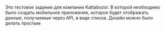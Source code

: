 Это тестовое задание для компании Kattabozor. В которой необходимо было создать мобильное приложение, которое будет отображать данные, получаемые через API,
в виде списка. Дизайн можно было делать простым 
